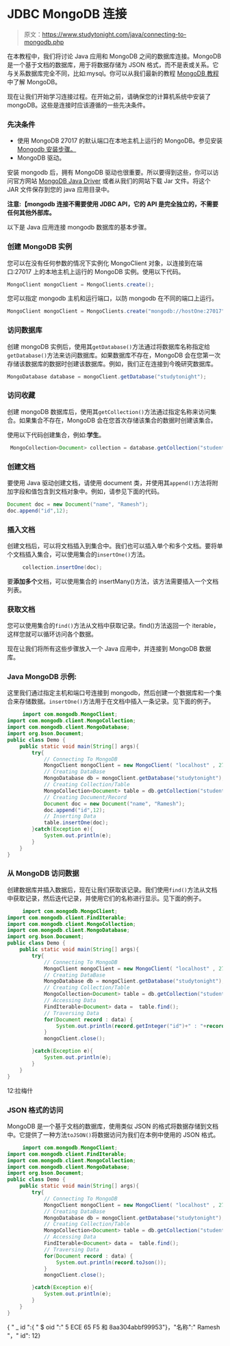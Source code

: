 # JDBC MongoDB 连接

> 原文：<https://www.studytonight.com/java/connecting-to-mongodb.php>

在本教程中，我们将讨论 Java 应用和 MongoDB 之间的数据库连接。MongoDB 是一个基于文档的数据库，用于将数据存储为 JSON 格式，而不是表或关系。它与关系数据库完全不同，比如:mysql。你可以从我们最新的教程 [MongoDB 教程](https://www.studytonight.com/mongodb/)中了解 MongoDB。

现在让我们开始学习连接过程。在开始之前，请确保您的计算机系统中安装了 mongoDB。这些是连接时应该遵循的一些先决条件。

### 先决条件

*   使用 MongoDB 27017 的默认端口在本地主机上运行的 MongoDB。参见安装 [Mongodb 安装步骤。](https://www.studytonight.com/mongodb/setup-mongodb)
*   MongoDB 驱动。

安装 mongodb 后，拥有 MongoDB 驱动也很重要。所以要得到这些，你可以访问官方网站 [MongoDB Java Driver](http://mongodb.github.io/mongo-java-driver/4.0/driver/getting-started/installation/) 或者从我们的网站下载 Jar 文件。将这个 JAR 文件保存到您的 java 应用目录中。

**注意:【mongodb 连接不需要使用 JDBC API，它的 API 是完全独立的，不需要任何其他外部库。**

以下是 Java 应用连接 mongodb 数据库的基本步骤。

### 创建 MongoDB 实例

您可以在没有任何参数的情况下实例化 MongoClient 对象，以连接到在端口:27017 上的本地主机上运行的 MongoDB 实例。使用以下代码。

```java
MongoClient mongoClient = MongoClients.create();
```

您可以指定 mongodb 主机和运行端口，以防 mongodb 在不同的端口上运行。

```java
MongoClient mongoClient = MongoClients.create("mongodb://hostOne:27017");
```

### 访问数据库

创建 mongoDB 实例后，使用其`getDatabase()`方法通过将数据库名称指定给`getDatabase()`方法来访问数据库。如果数据库不存在，MongoDB 会在您第一次存储该数据库的数据时创建该数据库。例如，我们正在连接到今晚研究数据库。

```java
MongoDatabase database = mongoClient.getDatabase("studytonight");
```

### 访问收藏

创建 mongoDB 数据库后，使用其`getCollection()`方法通过指定名称来访问集合。如果集合不存在，MongoDB 会在您首次存储该集合的数据时创建该集合。

使用以下代码创建集合，例如:**学生**。

```java
 MongoCollection<Document> collection = database.getCollection("student");
```

### 创建文档

要使用 Java 驱动创建文档，请使用 document 类，并使用其`append()`方法将附加字段和值包含到文档对象中。例如，请参见下面的代码。

```java
Document doc = new Document("name", "Ramesh");
doc.append("id",12); 
```

### 插入文档

创建文档后，可以将文档插入到集合中。我们也可以插入单个和多个文档。要将单个文档插入集合，可以使用集合的`insertOne()`方法。

```java
	 collection.insertOne(doc); 

```

要**添加多个**文档，可以使用集合的 insertMany()方法，该方法需要插入一个文档列表。

### 获取文档

您可以使用集合的`find()`方法从文档中获取记录。find()方法返回一个 iterable，这样您就可以循环访问各个数据。

现在让我们将所有这些步骤放入一个 Java 应用中，并连接到 MongoDB 数据库。

### Java MongoDB 示例:

这里我们通过指定主机和端口号连接到 mongodb，然后创建一个数据库和一个集合来存储数据。`insertOne()`方法用于在文档中插入一条记录。见下面的例子。

```java
	 import com.mongodb.MongoClient;  
import com.mongodb.client.MongoCollection;  
import com.mongodb.client.MongoDatabase;  
import org.bson.Document;  
public class Demo {  
	public static void main(String[] args){  
		try{  
			// Connecting To MongoDB  
			MongoClient mongoClient = new MongoClient( "localhost" , 27017 );  
			// Creating DataBase   
			MongoDatabase db = mongoClient.getDatabase("studytonight");  
			// Creating Collection/Table  
			MongoCollection<Document> table = db.getCollection("student");  
			// Creating Document/Record    
			Document doc = new Document("name", "Ramesh");  
			doc.append("id",12);  
			// Inserting Data  
			table.insertOne(doc);  
		}catch(Exception e){  
			System.out.println(e);  
		}  
	}  
} 

```

### 从 MongoDB 访问数据

创建数据库并插入数据后，现在让我们获取该记录。我们使用`find()`方法从文档中获取记录，然后迭代记录，并使用它们的名称进行显示。见下面的例子。

```java
	 import com.mongodb.MongoClient;
import com.mongodb.client.FindIterable;
import com.mongodb.client.MongoCollection;  
import com.mongodb.client.MongoDatabase;  
import org.bson.Document;  
public class Demo {  
	public static void main(String[] args){  
		try{  
			// Connecting To MongoDB  
			MongoClient mongoClient = new MongoClient( "localhost" , 27017 );  
			// Creating DataBase   
			MongoDatabase db = mongoClient.getDatabase("studytonight");  
			// Creating Collection/Table  
			MongoCollection<Document> table = db.getCollection("student");  
			// Accessing Data
			FindIterable<Document> data =  table.find();
			// Traversing Data
			for(Document record : data) {
				System.out.println(record.getInteger("id")+" : "+record.getString("name"));
			}
			mongoClient.close();

		}catch(Exception e){  
			System.out.println(e);  
		}  
	}
} 

```

12:拉梅什

### JSON 格式的访问

MongoDB 是一个基于文档的数据库，使用类似 JSON 的格式将数据存储到文档中。它提供了一种方法`toJSON()`将数据访问为我们在本例中使用的 JSON 格式。

```java
	 import com.mongodb.MongoClient;
import com.mongodb.client.FindIterable;
import com.mongodb.client.MongoCollection;  
import com.mongodb.client.MongoDatabase;  
import org.bson.Document;  
public class Demo {  
	public static void main(String[] args){  
		try{  
			// Connecting To MongoDB  
			MongoClient mongoClient = new MongoClient( "localhost" , 27017 );  
			// Creating DataBase   
			MongoDatabase db = mongoClient.getDatabase("studytonight");  
			// Creating Collection/Table  
			MongoCollection<Document> table = db.getCollection("student");  
			// Accessing Data
			FindIterable<Document> data =  table.find();
			// Traversing Data
			for(Document record : data) {
				System.out.println(record.toJson());
			}
			mongoClient.close();

		}catch(Exception e){  
			System.out.println(e);  
		}  
	}
} 

```

{ " _ id ":{ " $ oid ":" 5 ECE 65 F5 和 8aa304abbf99953"}，"名称":" Ramesh "，" id": 12}
